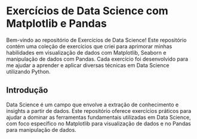 # Exercícios de Data Science com Matplotlib e Pandas

Bem-vindo ao repositório de Exercícios de Data Science! Este repositório contém uma coleção de exercícios que criei para aprimorar minhas habilidades em visualização de dados com Matplotlib, Seaborn e manipulação de dados com Pandas. Cada exercício foi desenvolvido para me ajudar a aprender e aplicar diversas técnicas em Data Science utilizando Python.


## Introdução

Data Science é um campo que envolve a extração de conhecimento e insights a partir de dados. Este repositório oferece exercícios práticos para ajudar a dominar as ferramentas fundamentais utilizadas em Data Science, com foco específico no Matplotlib para visualização de dados e no Pandas para manipulação de dados.


